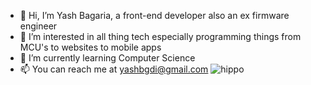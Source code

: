 - 👋 Hi, I’m Yash Bagaria, a front-end developer also an ex firmware engineer
- 👀 I’m interested in all thing tech especially programming things from MCU's to websites to mobile apps
- 🌱 I’m currently learning Computer Science
- 📫 You can reach me at yashbgdi@gmail.com
![hippo](https://media3.giphy.com/media/aUovxH8Vf9qDu/giphy.gif)

<!---
iwilder53/iwilder53 is a ✨ special ✨ repository because its `README.md` (this file) appears on your GitHub profile.
You can click the Preview link to take a look at your changes.
--->
